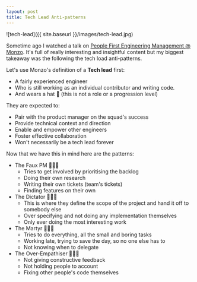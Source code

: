 ```yaml
---
layout: post
title: Tech Lead Anti-patterns
---
```

![tech-lead]({{ site.baseurl }}/images/tech-lead.jpg)

Sometime ago I watched a talk on [People First Engineering Management @ Monzo](https://www.youtube.com/watch?v=gNqkHQA7XM0).
It's full of really interesting and insightful content but my biggest takeaway was the following the tech load anti-patterns.

Let's use Monzo's definition of a **Tech lead** first:
- A fairly experienced engineer
- Who is still working as an individual contributor and writing code.
- And wears a hat 👒 (this is not a role or a progression level)

They are expected to:
- Pair with the product manager on the squad's success
- Provide technical context and direction
- Enable and empower other engineers
- Foster effective collaboration
- Won't necessarily be a tech lead forever

Now that we have this in mind here are the patterns:

- The Faux PM 👩🏻‍🏫
    * Tries to get involved by prioritising the backlog
    * Doing their own research
    * Writing their own tickets (team's tickets)
    * Finding features on their own
- The Dictator 👮🏻‍♂️
    * This is where they define the scope of the project and hand it off to somebody else
    * Over specifying and not doing any implementation themselves
    * Only ever doing the most interesting work
- The Martyr 🧝🏻‍♀️
    * Tries to do everything, all the small and boring tasks
    * Working late, trying to save the day, so no one else has to
    * Not knowing when to delegate
- The Over-Empathiser 👩🏽‍⚕️
    * Not giving constructive feedback
    * Not holding people to account
    * Fixing other people's code themselves

